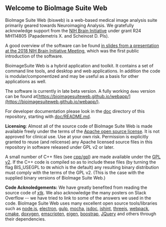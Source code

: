 ## Welcome to BioImage Suite Web

BioImage Suite Web (bisweb) is a web-based medical image analysis suite
primarily geared towards Neuroimaging Analysis. We gratefully acknowledge
support from the [NIH Brain Initiative](https://www.braininitiative.nih.gov/)
under grant R24 MH114805 (Papademetris X. and Scheinost D. PIs).

A good overview of the software can be found
[in slides from a presentation at the 2018 NIH Brain Initiative Meeting](web/images/BioImageSuiteWeb_NIHBrainInitiativeMeeting_April2018.pdf),
which was the first public introduction of the software.

BioimageSuite Web is a hybrid application and toolkit. It contains a set of
command line tools, and desktop and web applications. In addition the code is
modular/componentized and may be useful as a basis for other applications as
well.

The software is currently in late beta version. A fully working `demo` version
can be found
at[https://bioimagesuiteweb.github.io/webapp/](https://bioimagesuiteweb.github.io/webapp/).

For developer documentation please look in the [doc](doc) directory of this
repository, starting with [doc/README.md](doc/README.md).

__Licensing__: Almost all of the source code of BioImage Suite Web is made
available freely under the terms of the
[Apache open source license](http://www.apache.org/licenses/LICENSE-2.0). It
is not approved for clinical use. Use at your own risk. Permission is
explicitly granted to reuse (and relicense) any Apache licensed source files
in this repository in software released under GPL v2 or later.

A small number of C++ files (see [cpp/gpl](cpp/gpl)) are made available under
the [GPL v2](https://www.gnu.org/licenses/old-licenses/gpl-2.0.en.html). If
the C++ code is compiled so as to include these files (by turning the flag
BIS_USEGPL to `ON` which is the default) any resulting binary distribution
must comply with the terms of the GPL v2. (This is the case with the supplied
binary versions of BioImage Suite Web.)


__Code Acknoledgements:__ We have greatly benefited from reading the source
code of [xtk](https://github.com/xtk/X). We also acknowledge the many posters
on Stack Overflow -- we have tried to link to some of the answers we used in
the code. BioImage Suite Web uses many excellent open source tools/libraries
such as [node.js](https://nodejs.org/en/),
[electron](http://electron.atom.io/), [gulp](http://gulpjs.com/),
[mocha](https://mochajs.org/), [jsdoc](http://usejsdoc.org/),
[jshint](http://jshint.com/), [threejs](https://threejs.org/),
[webpack](https://webpack.github.io/), [cmake](http//www.cmake.org),
[doxygen](http://www.stack.nl/~dimitri/doxygen/),
[emscripten](http://kripken.github.io/emscripten-site/),
[eigen](http://eigen.tuxfamily.org/index.php?title=Main_Page),
[boostrap](http://getbootstrap.com/docs/3.3/), [JQuery](https://jquery.com/)
and others through their dependencies.

